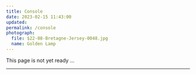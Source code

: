 ```yaml
---
title: Console
date: 2023-02-15 11:43:00
updated: 
permalink: /console
photograph:
  file: $22-08-Bretagne-Jersey-0048.jpg
  name: Golden Lamp
---
```


This page is not yet ready ...

---
